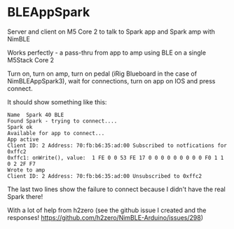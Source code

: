 # BLEAppSpark
Server and client on M5 Core 2 to talk to Spark app and Spark amp with NimBLE

Works perfectly - a pass-thru from app to amp using BLE on a single M5Stack Core 2

Turn on, turn on amp, turn on pedal (iRig Blueboard in the case of NimBLEAppSpark3), wait for connections, turn on app on IOS and press connect.

It should show something like this:

```
Name  Spark 40 BLE
Found Spark - trying to connect....
Spark ok
Available for app to connect...
App active
Client ID: 2 Address: 70:fb:b6:35:ad:00 Subscribed to notfications for 0xffc2
0xffc1: onWrite(), value:  1 FE 0 0 53 FE 17 0 0 0 0 0 0 0 0 0 F0 1 1 0 2 2F F7
Wrote to amp
Client ID: 2 Address: 70:fb:b6:35:ad:00 Unsubscribed to 0xffc2

```
The last two lines show the failure to connect because I didn't have the real Spark there!

With a lot of help from h2zero (see the github issue I created and the responses! https://github.com/h2zero/NimBLE-Arduino/issues/298)
